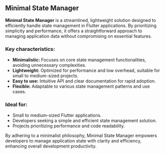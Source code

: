 ## Minimal State Manager

**Minimal State Manager** is a streamlined, lightweight solution designed to efficiently handle state management in Flutter applications. By prioritizing simplicity and performance, it offers a straightforward approach to managing application data without compromising on essential features.

### Key characteristics:
* **Minimalistic:** Focuses on core state management functionalities, avoiding unnecessary complexities.
* **Lightweight:** Optimized for performance and low overhead, suitable for small to medium-sized projects.
* **Easy to use:** Intuitive API and clear documentation for rapid adoption.
* **Flexible:** Adaptable to various state management patterns and use cases.

### Ideal for:
* Small to medium-sized Flutter applications.
* Developers seeking a simple and efficient state management solution.
* Projects prioritizing performance and code readability.

By adhering to a minimalist philosophy, Minimal State Manager empowers developers to manage application state with clarity and efficiency, enhancing overall development productivity.
 

